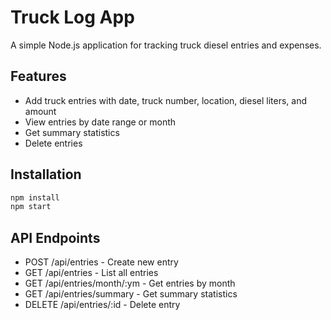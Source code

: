 # Truck Log App

A simple Node.js application for tracking truck diesel entries and expenses.

## Features
- Add truck entries with date, truck number, location, diesel liters, and amount
- View entries by date range or month
- Get summary statistics
- Delete entries

## Installation
```bash
npm install
npm start
```

## API Endpoints
- POST /api/entries - Create new entry
- GET /api/entries - List all entries
- GET /api/entries/month/:ym - Get entries by month
- GET /api/entries/summary - Get summary statistics
- DELETE /api/entries/:id - Delete entry